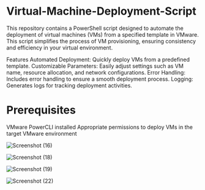 # Virtual-Machine-Deployment-Script
This repository contains a PowerShell script designed to automate the deployment of virtual machines (VMs) from a specified template in VMware. This script simplifies the process of VM provisioning, ensuring consistency and efficiency in your virtual environment.

Features
Automated Deployment: Quickly deploy VMs from a predefined template.
Customizable Parameters: Easily adjust settings such as VM name, resource allocation, and network configurations.
Error Handling: Includes error handling to ensure a smooth deployment process.
Logging: Generates logs for tracking deployment activities.


# Prerequisites
VMware PowerCLI installed
Appropriate permissions to deploy VMs in the target VMware environment

![Screenshot (16)](https://github.com/user-attachments/assets/cb38a434-0cbf-49a8-a00e-af6a8dd6f543)

![Screenshot (18)](https://github.com/user-attachments/assets/6c5da702-5d53-4d1a-8b22-4065b5d6d58a)

![Screenshot (19)](https://github.com/user-attachments/assets/f7cf0d9e-397b-44a4-bc80-887e8c8c4a33)

![Screenshot (22)](https://github.com/user-attachments/assets/36afa98f-f801-48a8-818f-e2a7998fb618)
